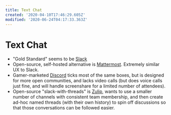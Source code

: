 ```yaml
---
title: Text Chat
created: '2020-04-10T17:46:29.605Z'
modified: '2020-06-24T04:17:33.363Z'
---
```


# Text Chat

- "Gold Standard" seems to be [Slack](https://slack.com/)
- Open-source, self-hosted alternative is [Mattermost](https://mattermost.com/). Extremely similar UX to Slack.
- Gamer-marketed [Discord](https://discordapp.com/) ticks most of the same boxes, but is designed for more open communities, and lacks video calls (but does voice calls just fine, and will handle screenshare for a limited number of attendees).
- Open-source "slack-with-threads" is [Zulip](https://zulipchat.com/), wants to use a smaller number of channels with consistent team membership, and then create ad-hoc named threads (with their own history) to spin off discussions so that those conversations can be followed easier.

